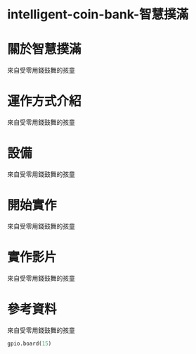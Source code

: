 # intelligent-coin-bank-智慧撲滿
# 關於智慧撲滿
來自受零用錢鼓舞的孩童
# 運作方式介紹
來自受零用錢鼓舞的孩童
# 設備
來自受零用錢鼓舞的孩童
# 開始實作
來自受零用錢鼓舞的孩童
# 實作影片
來自受零用錢鼓舞的孩童
# 參考資料
來自受零用錢鼓舞的孩童

```python
gpio.board(15)
```
